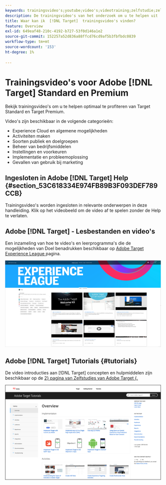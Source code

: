 ```yaml
---
keywords: trainingsvideo's;youtube;video's;videotraining;zelfstudie;zelfstudies;video
description: De trainingsvideo's van het onderzoek om u te helpen uit  [!DNL Target]  Standaard en  [!DNL Target]  Premium krijgen.
title: Waar kan ik  [!DNL Target]  trainingsvideo's vinden?
feature: Overview
exl-id: 649eaf48-210c-4192-b727-53f0d146a1e2
source-git-commit: 152257a52d836a88ffcd76cd9af5b3fbfbdc0839
workflow-type: tm+mt
source-wordcount: '153'
ht-degree: 1%

---
```


# Trainingsvideo&#39;s voor Adobe [!DNL Target] Standard en Premium

Bekijk trainingsvideo&#39;s om u te helpen optimaal te profiteren van Target Standard en Target Premium.

Video&#39;s zijn beschikbaar in de volgende categorieën:

* Experience Cloud en algemene mogelijkheden
* Activiteiten maken
* Soorten publiek en doelgroepen
* Beheer van bedrijfsmiddelen
* Instellingen en voorkeuren
* Implementatie en probleemoplossing
* Gevallen van gebruik bij marketing

## Ingesloten in Adobe [!DNL Target] Help {#section_53C618334E974FB89B3F093DEF789CCB}

Trainingsvideo&#39;s worden ingesloten in relevante onderwerpen in deze handleiding. Klik op het videobeeld om de video af te spelen zonder de Help te verlaten.

## Adobe [!DNL Target] - Lesbestanden en video&#39;s

Een inzameling van hoe te video&#39;s en leerprogramma&#39;s die de mogelijkheden van Doel benadrukken beschikbaar op [ Adobe Target Experience League ](https://guided.adobe.com/#recommended/solutions/target) pagina.

![ de video&#39;s van Experience League ](/help/main/c-intro/assets/experience-league.png)

## Adobe [!DNL Target] Tutorials {#tutorials}

De video introducties aan [!DNL Target] concepten en hulpmiddelen zijn beschikbaar op de [ 2&rbrace; pagina van Zelfstudies van Adobe Target &lbrace;.](https://experienceleague.adobe.com/docs/target-learn/tutorials/overview.html)

![ Zelfstudies van Adobe Target ](/help/main/c-intro/assets/adobe-target-tutorials-new.png)
